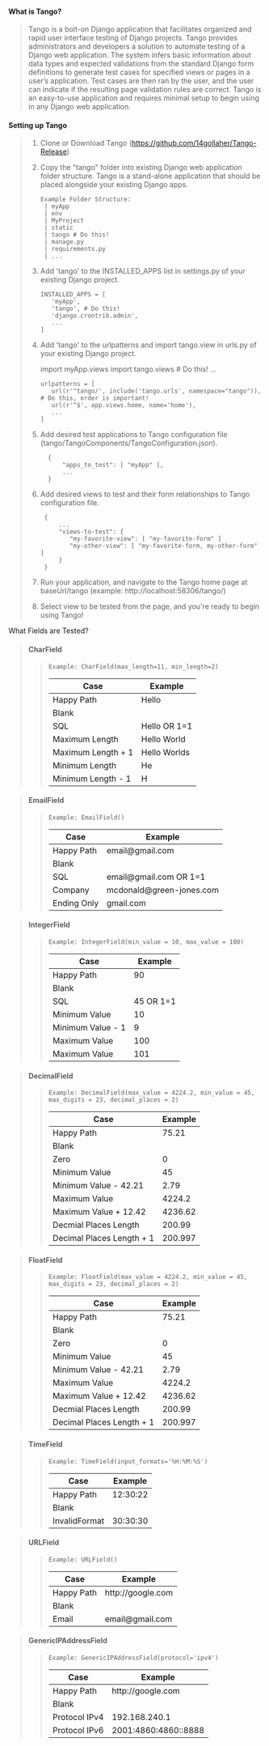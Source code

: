 #### What is Tango?
>Tango is a bolt-on Django application that facilitates organized and rapid user interface testing of Django projects. Tango provides administrators and developers a solution to automate testing of a Django web application. The system infers basic information about data types and expected validations from the standard Django form definitions to generate test cases for specified views or pages in a user’s application. Test cases are then ran by the user, and the user can indicate if the resulting page validation rules are correct. Tango is an easy-to-use application and requires minimal setup to begin using in any Django web application.
  
  
#### Setting up Tango
> 1. Clone or Download Tango (https://github.com/14gollaher/Tango-Release)
> 1. Copy the "tango" folder into existing Django web application folder structure. Tango is a stand-alone application that should be placed alongside your existing Django apps. 
>
>        Example Folder Structure:
>         | myApp
>         | env
>         | MyProject
>         | static
>         | tango # Do this!
>         | manage.py
>         | requirements.py
>         | ...
> 1. Add 'tango' to the INSTALLED_APPS list in settings.py of your existing Django project.
>       ``` none
>       INSTALLED_APPS = [
>          'myApp',
>          'tango', # Do this!
>          'django.crontrib.admin',
>          ...
>       ]
>       ```
>
>       
> 1. Add 'tango' to the urlpatterns and import tango.view in urls.py of your existing Django project.
>       
>       import myApp.views
>       import tango.views # Do this!
>       ...
>       ``` none
>       urlpatterns = [
>          url(r'^tango/', include('tango.urls', namespace="tango")), # Do this, order is important!
>          url(r'^$', app.views.home, name='home'),
>          ...
>       ]
>       ```
>
> 1. Add desired test applications to Tango configuration file (tango/TangoComponents/TangoConfiguration.json).
>
>     ``` none
>       {
>           "apps_to_test": [ "myApp" ], 
>           ...
>       }
>    ```
>       
> 1. Add desired views to test and their form relationships to Tango configuration file.
> 
>      ``` none
>       {
>           ...
>           "views-to-test": { 
>              "my-favorite-view": [ "my-favorite-form" ]
>              "my-other-view": [ "my-favorite-form, my-other-form" ]
>           }
>       }
>       ```
> 1. Run your application, and navigate to the Tango home page at baseUrl/tango (example: http:<span></span>//localhost:58306/tango/)
>
> 1. Select view to be tested from the page, and you're ready to begin using Tango!


What Fields are Tested?

> #### CharField 
>> ``` none
>> Example: CharField(max_length=11, min_length=2)
>> ```
>> | Case | Example |
>> | --- | --- |
>> | Happy Path | Hello |
>> | Blank | |
>> | SQL | Hello OR 1=1 |
>> | Maximum Length | Hello World |
>> | Maximum Length + 1 | Hello Worlds |
>> | Minimum Length | He |
>> | Minimum Length - 1 | H |

> #### EmailField 
>> ``` none
>> Example: EmailField()
>> ```
>> | Case | Example |
>> | --- | --- |
>> | Happy Path | email<span></span>@gmail.com |
>> | Blank | |
>> | SQL | email<span></span>@gmail.com OR 1=1 |
>> | Company | mcdonald<span></span>@green-jones.com |
>> | Ending Only | gmail.com |

> #### IntegerField
>> ``` none
>> Example: IntegerField(min_value = 10, max_value = 100)
>> ```
>> | Case | Example |
>> | --- | --- |
>> | Happy Path | 90 |
>> | Blank | |
>> | SQL | 45 OR 1=1 |
>> | Minimum Value | 10 |
>> | Minimum Value - 1 | 9 |
>> | Maximum Value | 100 |
>> | Maximum Value | 101 |

> #### DecimalField
>> ``` none
>> Example: DecimalField(max_value = 4224.2, min_value = 45, max_digits = 23, decimal_places = 2)
>> ```
>> | Case | Example |
>> | --- | --- |
>> | Happy Path | 75.21 |
>> | Blank | |
>> | Zero | 0 |
>> | Minimum Value | 45 | 
>> | Minimum Value - 42.21 | 2.79 |
>> | Maximum Value | 4224.2 |
>> | Maximum Value + 12.42 | 4236.62 |
>> | Decmial Places Length | 200.99 |
>> | Decimal Places Length + 1 | 200.997 |

> #### FloatField
>> ``` none
>> Example: FloatField(max_value = 4224.2, min_value = 45, max_digits = 23, decimal_places = 2)
>> ```
>> | Case | Example |
>> | --- | --- |
>> | Happy Path | 75.21 |
>> | Blank | |
>> | Zero | 0 |
>> | Minimum Value | 45 | 
>> | Minimum Value - 42.21 | 2.79 |
>> | Maximum Value | 4224.2 |
>> | Maximum Value + 12.42 | 4236.62 |
>> | Decmial Places Length | 200.99 |
>> | Decimal Places Length + 1 | 200.997 |

> #### TimeField
>> ``` none
>> Example: TimeField(input_formats='%H:%M:%S')
>> ```
>> | Case | Example |
>> | --- | --- |
>> | Happy Path | 12:30:22 |
>> | Blank | |
>> | InvalidFormat | 30:30:30 |

> #### URLField
>> ``` none
>> Example: URLField()
>> ```
>> | Case | Example |
>> | --- | --- |
>> | Happy Path | http://<span></span>google.com |
>> | Blank | |
>> | Email | email<span></span>@gmail.com |

> #### GenericIPAddressField
>> ``` none
>> Example: GenericIPAddressField(protocol='ipv4')
>> ```
>> | Case | Example |
>> | --- | --- |
>> | Happy Path | http://<span></span>google.com |
>> | Blank | |
>> | Protocol IPv4 | 192.168.240.1 |
>> | Protocol IPv6 | 2001:4860:4860::8888 |
